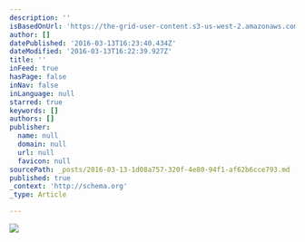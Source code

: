 ```yaml
---
description: ''
isBasedOnUrl: 'https://the-grid-user-content.s3-us-west-2.amazonaws.com/98062786-ead2-4803-b403-2b0c6b9a3ddc.png'
author: []
datePublished: '2016-03-13T16:23:40.434Z'
dateModified: '2016-03-13T16:22:39.927Z'
title: ''
inFeed: true
hasPage: false
inNav: false
inLanguage: null
starred: true
keywords: []
authors: []
publisher:
  name: null
  domain: null
  url: null
  favicon: null
sourcePath: _posts/2016-03-13-1d08a757-320f-4e80-94f1-af62b6cce793.md
published: true
_context: 'http://schema.org'
_type: Article

---
```

![](https://the-grid-user-content.s3-us-west-2.amazonaws.com/98062786-ead2-4803-b403-2b0c6b9a3ddc.png)